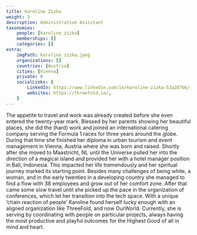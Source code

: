 ```yaml
---
title: Karoline Zizka
weight: 3
description: Administrative Assistant
taxonomies:
    people: [karoline_zizka]
    memberships: []
    categories: []
extra:
    imgPath: karoline_zizka.jpeg
    organizations: []
    countries: [Austria]
    cities: [Vienna]
    private: 0
    socialLinks: {
        LinkedIn: https://www.linkedin.com/in/karoline-zizka-52a287b6/,
        websites: https://threefold.io/,
    }
---
```


The appetite to travel and work was already created before she even entered the twenty-year mark. Blessed by her parents showing her beautiful places, she did the (hard) work and joined an international catering company serving the Formula 1 races for three years around the globe. During that time she finished her diploma in urban tourism and event management in Vienna, Austria where she was born and raised. Shortly after she moved to Maastricht, NL until the Universe pulled her into the direction of a magical island and provided her with a hotel manager position in Bali, Indonesia. This impacted her life tremendously and her spiritual journey marked its starting point. Besides many challenges of being white, a woman, and in the early twenties in a developing country she managed to find a flow with 38 employees and grow out of her comfort zone. After that came some slow travel until she picked up the pace in the organization of conferences, which let her transition into the tech space. With a unique ‘chain reaction of people’ Karoline found herself lucky enough with an aligned organization like ThreeFold, and now OurWorld. Currently, she is serving by coordinating with people on particular projects, always having the most productive and playful outcomes for the Highest Good of all in mind and heart.
